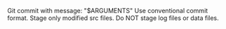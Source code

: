 Git commit with message: "$ARGUMENTS"
Use conventional commit format.
Stage only modified src files.
Do NOT stage log files or data files.